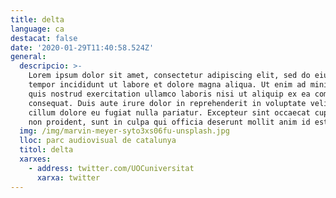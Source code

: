 ```yaml
---
title: delta
language: ca
destacat: false
date: '2020-01-29T11:40:58.524Z'
general:
  descripcio: >-
    Lorem ipsum dolor sit amet, consectetur adipiscing elit, sed do eiusmod
    tempor incididunt ut labore et dolore magna aliqua. Ut enim ad minim veniam,
    quis nostrud exercitation ullamco laboris nisi ut aliquip ex ea commodo
    consequat. Duis aute irure dolor in reprehenderit in voluptate velit esse
    cillum dolore eu fugiat nulla pariatur. Excepteur sint occaecat cupidatat
    non proident, sunt in culpa qui officia deserunt mollit anim id est laborum.
  img: /img/marvin-meyer-syto3xs06fu-unsplash.jpg
  lloc: parc audiovisual de catalunya
  titol: delta
  xarxes:
    - address: twitter.com/UOCuniversitat
      xarxa: twitter
---
```


